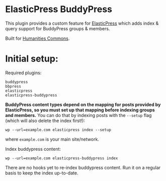 # ElasticPress BuddyPress

This plugin provides a custom feature for [ElasticPress](https://github.com/10up/ElasticPress) which adds index & query support for BuddyPress groups & members.

Built for [Humanities Commons](https://hcommons.org).

# Initial setup:

Required plugins:

    buddypress
    bbpress
    elasticpress
    elasticpress-buddypress

__BuddyPress content types depend on the mapping for posts provided by ElasticPress, so you must set up that mapping before indexing groups and members.__ You can do that by indexing posts with the `--setup` flag (which will also delete the index first!):

    wp --url=example.com elasticpress index --setup

where `example.com` is your main site/network.

Index buddypress content:

    wp --url=example.com elasticpress-buddypress index

There are no hooks yet to re-index buddypress content. Run it on a regular basis to keep the index up-to-date.
